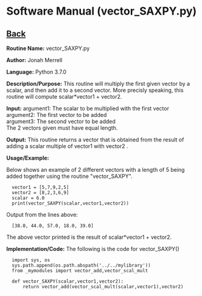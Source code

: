 # Software Manual (vector_SAXPY.py)

## [Back](../)

**Routine Name:**           vector_SAXPY.py

**Author:** Jonah Merrell

**Language:** Python 3.7.0

**Description/Purpose:** This routine will multiply the first given vector by a scalar, and then add it to a second vector. More precisly speaking, this
 routine will compute scalar*vector1 + vector2.

**Input:** argument1: The scalar to be multiplied with the first vector<br>
           argument2: The first vector to be added<br>
		   argument3: The second vector to be added<br>
		   The 2 vectors given must have equal length.

**Output:** This routine returns a vector that is obtained from the result of adding a scalar multiple of vector1 with vector2 .

**Usage/Example:**

Below shows an example of 2 different vectors with a length of 5 being added together using the routine
 "vector_SAXPY".

      vector1 = [5,7,9,2,5]
      vector2 = [8,2,3,6,9]
      scalar = 6.0
      print(vector_SAXPY(scalar,vector1,vector2))

Output from the lines above:

      [38.0, 44.0, 57.0, 18.0, 39.0]

The above vector printed is the result of scalar*vector1 + vector2.

**Implementation/Code:** The following is the code for vector_SAXPY()

      import sys, os
      sys.path.append(os.path.abspath('../../mylibrary'))
      from _mymodules import vector_add,vector_scal_mult

      def vector_SAXPY(scalar,vector1,vector2):
          return vector_add(vector_scal_mult(scalar,vector1),vector2)
